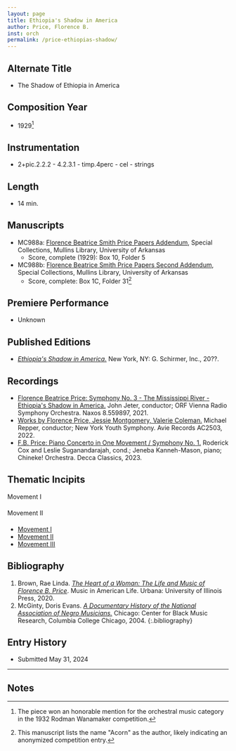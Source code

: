 ```yaml
---
layout: page
title: Ethiopia's Shadow in America
author: Price, Florence B.
inst: orch
permalink: /price-ethiopias-shadow/
---
```


## Alternate Title
- The Shadow of Ethiopia in America

## Composition Year
- 1929[^fn1]

## Instrumentation
- 2+pic.2.2.2 - 4.2.3.1 - timp.4perc - cel - strings

## Length
- 14 min.

## Manuscripts
- MC988a: <a href="https://uark.as.atlas-sys.com/repositories/2/resources/1522" target="_blank">Florence Beatrice Smith Price Papers Addendum</a>, Special Collections, Mullins Library, University of Arkansas
    * Score, complete (1929): Box 10, Folder 5
- MC988b: <a href="https://uark.as.atlas-sys.com/repositories/2/resources/696/" target="_blank">Florence Beatrice Smith Price Papers Second Addendum</a>, Special Collections, Mullins Library, University of Arkansas
    * Score, complete: Box 1C, Folder 31[^fn2]

## Premiere Performance
- Unknown

## Published Editions
- <a href="https://www.wisemusicclassical.com/work/58912/Ethiopias-Shadow-in-America/" target="_blank">*Ethiopia's Shadow in America.*</a> New York, NY: G. Schirmer, Inc., 20??.

## Recordings
- <a href="https://www.naxos.com/CatalogueDetail/?id=8.559897" target="_blank">Florence Beatrice Price: Symphony No. 3 - The Mississippi River - Ethiopia's Shadow in America.</a> John Jeter, conductor; ORF Vienna Radio Symphony Orchestra. Naxos 8.559897, 2021.
- <a href="https://www.avie-records.com/releases/works-by-florence-price-valerie-coleman-jessie-montgomery/" target="_blank">Works by Florence Price, Jessie Montgomery, Valerie Coleman.</a> Michael Repper, conductor; New York Youth Symphony. Avie Records AC2503, 2022.
- <a href="https://shop.decca.com/products/florence-price-cd" target="_blank">F.B. Price: Piano Concerto in One Movement / Symphony No. 1.</a> Roderick Cox and Leslie Suganandarajah, cond.; Jeneba Kanneh-Mason, piano; Chineke! Orchestra. Decca Classics, 2023.

## Thematic Incipits
<div class="mei-content" data-mei-url="/assets/mei/price_ethiopias_shadow_mvt1.mei" style="margin-bottom: 20px"; "overload-x: auto">Movement I</div>
<div class="mei-content" data-mei-url="/assets/mei/price_ethiopias_shadow_mvt1.mei" style="margin-bottom: 20px"; "overload-x: auto">Movement II</div>

- [Movement I](/price-ethiopias-shadow/mvt1)
- [Movement II](/price-ethiopias-shadow/mvt2)
- [Movement III](/price-ethiopias-shadow/mvt3)

## Bibliography
1. Brown, Rae Linda. <a href="https://www.worldcat.org/title/1122800180" target="_blank">*The Heart of a Woman: The Life and Music of Florence B. Price*</a>. Music in American Life. Urbana: University of Illinois Press, 2020.
2. McGinty, Doris Evans. <a href="https://www.worldcat.org/title/54778506" target="_blank">*A Documentary History of the National Association of Negro Musicians.*</a> Chicago: Center for Black Music Research, Columbia College Chicago, 2004.
{:.bibliography}

## Entry History
- Submitted May 31, 2024

---
## Notes
[^fn1]: The piece won an honorable mention for the orchestral music category in the 1932 Rodman Wanamaker competition.
[^fn2]: This manuscript lists the name "Acorn" as the author, likely indicating an anonymized competition entry.
